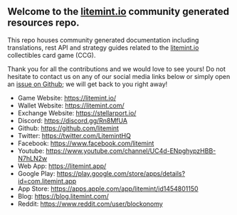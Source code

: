 ## Welcome to the [litemint.io](https://litemint.io) community generated resources repo.

This repo houses community generated documentation including translations, rest API and strategy guides related to the [litemint.io](https://litemint.io) collectibles card game (CCG).

Thank you for all the contributions and we would love to see yours! Do not hesitate to contact us on any of our social media links below or simply open an [issue on Github](https://github.com/litemint/litemint-io-community-resources/issues/new); we will get back to you right away!

- Game Website: https://litemint.io/
- Wallet Website: https://litemint.com/
- Exchange Website: https://stellarport.io/
- Discord: https://discord.gg/Rn8MfUA
- Github: https://github.com/litemint
- Twitter: https://twitter.com/LitemintHQ
- Facebook: https://www.facebook.com/litemint
- Youtube: https://www.youtube.com/channel/UC4d-ENpghypzHBB-N7hLN2w
- Web App: https://litemint.app/
- Google Play: https://play.google.com/store/apps/details?id=com.litemint.app
- App Store: https://apps.apple.com/app/litemint/id1454801150
- Blog: https://blog.litemint.com/
- Reddit: https://www.reddit.com/user/blockonomy
